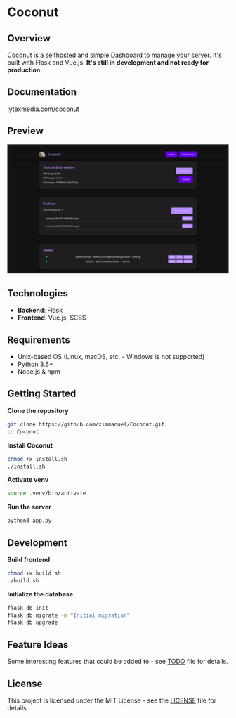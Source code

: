 # Coconut

## Overview
[Coconut](https://lytexmedia.com/coconut) is a selfhosted and simple Dashboard to manage your server. It's built with Flask and Vue.js.
**It's still in development and not ready for production.**

## Documentation
[lytexmedia.com/coconut](https://lytexmedia.com/coconut)

## Preview
![Preview](./preview.png)

## Technologies
- **Backend**: Flask
- **Frontend**: Vue.js, SCSS

## Requirements
- Unix-based OS (Linux, macOS, etc. - Windows is not supported)
- Python 3.6+
- Node.js & npm

## Getting Started

**Clone the repository**
```bash
git clone https://github.com/ximmanuel/Coconut.git
cd Coconut
```

**Install Coconut**
```bash
chmod +x install.sh
./install.sh
```

**Activate venv**
```bash
source .venv/bin/activate
```

**Run the server**
```bash
python3 app.py
```

## Development

**Build frontend**
```bash
chmod +x build.sh
./build.sh
```

**Initialize the database**
```bash
flask db init
flask db migrate -m "Initial migration"
flask db upgrade
```


## Feature Ideas
Some interesting features that could be added to - see [TODO](TODO.md) file for details.


## License
This project is licensed under the MIT License - see the [LICENSE](LICENSE) file for details.

